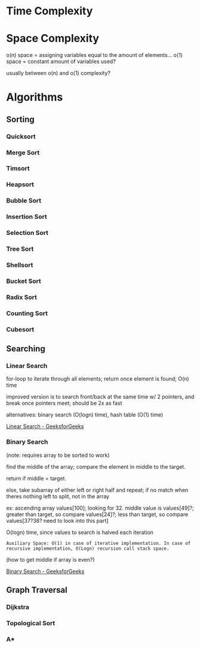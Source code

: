 # Time Complexity
# Space Complexity
o(n) space = assigning variables equal to the amount of elements...
o(1) space = constant amount of variables used?

usually between o(n) and o(1) complexity?
# Algorithms
## Sorting
### Quicksort
### Merge Sort
### Timsort
### Heapsort
### Bubble Sort
### Insertion Sort
### Selection Sort
### Tree Sort
### Shellsort
### Bucket Sort
### Radix Sort
### Counting Sort
### Cubesort
## Searching
### Linear Search
for-loop to iterate through all elements; return once element is found; O(n) time

improved version is to search front/back at the same time w/ 2 pointers, and break once pointers meet; should be 2x as fast

alternatives: binary search (O(logn) time), hash table (O(1) time)

[Linear Search - GeeksforGeeks](https://www.geeksforgeeks.org/linear-search/)
### Binary Search
(note: requires array to be sorted to work)

find the middle of the array; compare the element in middle to the target. 

return if middle = target.

else, take subarray of either left or right half and repeat; if no match when theres nothing left to split, not in the array

ex: ascending array values[100]; looking for 32. middle value is values[49]?; greater than target, so compare values[24]?; less than target, so compare values[37?38? need to look into this part]

O(logn) time, since values to search is halved each iteration

`Auxiliary Space: O(1) in case of iterative implementation. In case of recursive implementation, O(Logn) recursion call stack space.`

(how to get middle if array is even?)

[Binary Search - GeeksforGeeks](https://www.geeksforgeeks.org/binary-search/)
## Graph Traversal
### Dijkstra
### Topological Sort
### A*